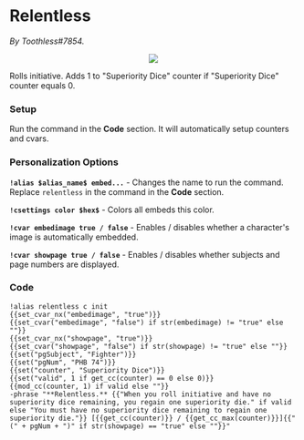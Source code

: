 # Relentless
*By Toothless#7854.*

<p align="center">
  <img src="https://i.imgur.com/0jsOfYs.png"/>
</p>

Rolls initiative. Adds 1 to "Superiority Dice" counter if "Superiority Dice" counter equals 0.

### Setup
Run the command in the **Code** section. It will automatically setup counters and cvars.

### Personalization Options

**``!alias $alias_name$ embed...``** - Changes the name to run the command. Replace ``relentless`` in the command in the **Code** section.

**``!csettings color $hex$``** - Colors all embeds this color.

**``!cvar embedimage true / false``** - Enables / disables whether a character's image is automatically embedded.

**``!cvar showpage true / false``** - Enables / disables whether subjects and page numbers are displayed.

### Code
```GN
!alias relentless c init
{{set_cvar_nx("embedimage", "true")}}
{{set_cvar("embedimage", "false") if str(embedimage) != "true" else ""}}
{{set_cvar_nx("showpage", "true")}}
{{set_cvar("showpage", "false") if str(showpage) != "true" else ""}}
{{set("pgSubject", "Fighter")}}
{{set("pgNum", "PHB 74")}}
{{set("counter", "Superiority Dice")}}
{{set("valid", 1 if get_cc(counter) == 0 else 0)}}
{{mod_cc(counter, 1) if valid else ""}} 
-phrase "**Relentless.** {{"When you roll initiative and have no superiority dice remaining, you regain one superiority die." if valid else "You must have no superiority dice remaining to regain one superiority die."}} [{{get_cc(counter)}} / {{get_cc_max(counter)}}]{{" (" + pgNum + ")" if str(showpage) == "true" else ""}}"  
```
